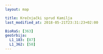 ```yaml
---
layout: map

title: Krečnjački sprud Kamilja
last_modified_at: 2018-05-21T23:31:23+02:00

BioRaS: [363]
geoSrbija:
  L1_183: [87]
  L1_362: [58]
---
```

